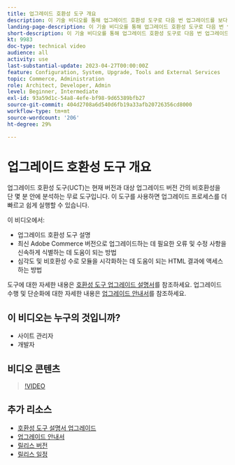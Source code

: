 ```yaml
---
title: 업그레이드 호환성 도구 개요
description: 이 기술 비디오를 통해 업그레이드 호환성 도구로 다음 번 업그레이드를 보다 쉽고 저렴하고 빠르게 수행하는 방법에 대해 알아봅니다.
landing-page-description: 이 기술 비디오를 통해 업그레이드 호환성 도구로 다음 번 업그레이드를 보다 쉽고 저렴하고 빠르게 수행하는 방법에 대해 알아봅니다.
short-description: 이 기술 비디오를 통해 업그레이드 호환성 도구로 다음 번 업그레이드를 보다 쉽고 저렴하고 빠르게 수행하는 방법에 대해 알아봅니다.
kt: 9983
doc-type: technical video
audience: all
activity: use
last-substantial-update: 2023-04-27T00:00:00Z
feature: Configuration, System, Upgrade, Tools and External Services
topic: Commerce, Administration
role: Architect, Developer, Admin
level: Beginner, Intermediate
exl-id: 93a59d1c-54a8-4efe-bf98-9d65389bfb27
source-git-commit: 404d2708a6d540d6fb19a33afb20726356cd8000
workflow-type: tm+mt
source-wordcount: '206'
ht-degree: 29%

---
```


# 업그레이드 호환성 도구 개요

업그레이드 호환성 도구(UCT)는 현재 버전과 대상 업그레이드 버전 간의 비호환성을 단 몇 분 안에 분석하는 무료 도구입니다. 이 도구를 사용하면 업그레이드 프로세스를 더 빠르고 쉽게 실행할 수 있습니다.

이 비디오에서:

- 업그레이드 호환성 도구 설명
- 최신 Adobe Commerce 버전으로 업그레이드하는 데 필요한 오류 및 수정 사항을 신속하게 식별하는 데 도움이 되는 방법
- 심각도 및 비호환성 수로 모듈을 시각화하는 데 도움이 되는 HTML 결과에 액세스하는 방법

도구에 대한 자세한 내용은 [호환성 도구 업그레이드 설명서](https://experienceleague.adobe.com/docs/commerce-operations/upgrade-guide/upgrade-compatibility-tool/overview.html?lang=ko)를 참조하세요. 업그레이드 수행 및 단순화에 대한 자세한 내용은 [업그레이드 안내서](https://experienceleague.adobe.com/docs/commerce-operations/upgrade-guide/overview.html?lang=ko)를 참조하세요.

## 이 비디오는 누구의 것입니까?

- 사이트 관리자
- 개발자

## 비디오 콘텐츠

>[!VIDEO](https://video.tv.adobe.com/v/341245?quality=12&learn=on)

## 추가 리소스

- [호환성 도구 설명서 업그레이드](https://experienceleague.adobe.com/docs/commerce-operations/upgrade-guide/upgrade-compatibility-tool/overview.html?lang=ko)
- [업그레이드 안내서](https://experienceleague.adobe.com/docs/commerce-operations/upgrade-guide/overview.html?lang=ko)
- [릴리스 버전](https://experienceleague.adobe.com/docs/commerce-operations/release/versions.html?lang=ko)
- [릴리스 일정](https://experienceleague.adobe.com/docs/commerce-operations/release/planning/schedule.html?lang=ko)
